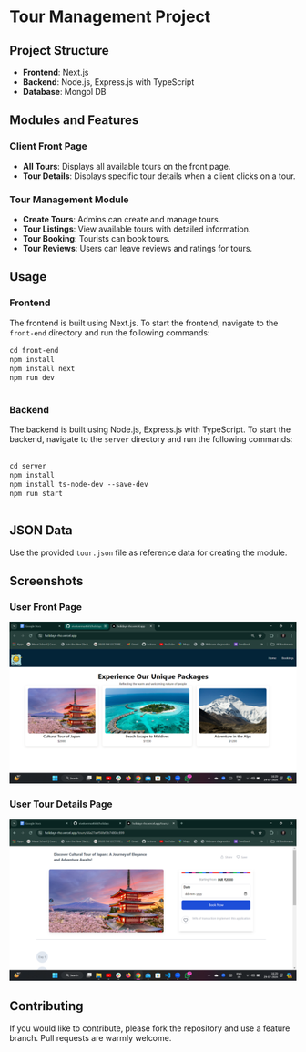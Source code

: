 
  <h1>Tour Management Project</h1>

  <h2>Project Structure</h2>
    <ul>
        <li><strong>Frontend</strong>: Next.js</li>
        <li><strong>Backend</strong>: Node.js, Express.js with TypeScript</li>
        <li><strong>Database</strong>: Mongol DB</li>
   </ul>



  <h2>Modules and Features</h2>
  <h3>Client Front Page</h3>
  <ul>
        <li><strong>All Tours</strong>: Displays all available tours on the front page.</li>
        <li><strong>Tour Details</strong>: Displays specific tour details when a client clicks on a tour.</li>
    </ul>

   <h3>Tour Management Module</h3>
    <ul>
        <li><strong>Create Tours</strong>: Admins can create and manage tours.</li>
        <li><strong>Tour Listings</strong>: View available tours with detailed information.</li>
        <li><strong>Tour Booking</strong>: Tourists can book tours.</li>
        <li><strong>Tour Reviews</strong>: Users can leave reviews and ratings for tours.</li>
    </ul>

  <h2>Usage</h2>
    <h3>Frontend</h3>
    <p>The frontend is built using Next.js. To start the frontend, navigate to the <code>front-end</code> directory and run the following commands:</p>
    <pre><code>cd front-end
npm install
npm install next 
npm run dev
    </code></pre>

   <h3>Backend</h3>
    <p>The backend is built using Node.js, Express.js with TypeScript. To start the backend, navigate to the <code>server</code> directory and run the following commands:</p>
    <pre>
      <code> 
cd server
npm install 
npm install ts-node-dev --save-dev
npm run start
    </code></pre>

 

  <h2>JSON Data</h2>
    <p>Use the provided <code>tour.json</code> file as reference data for creating the module.</p>

   <h2>Screenshots</h2>
    <h3>User Front Page</h3>
    <img src="./ReadmeImg/Screenshot (545).png" alt="User Front Page">

   <h3>User Tour Details Page</h3>
    <img src="./ReadmeImg/Screenshot (546).png" alt="User Tour Details Page">

  <!-- <h3>Admin Panel</h3>
    <img src="path/to/admin-panel-screenshot.png" alt="Admin Panel"> -->

  <h2>Contributing</h2>
    <p>If you would like to contribute, please fork the repository and use a feature branch. Pull requests are warmly welcome.</p>


